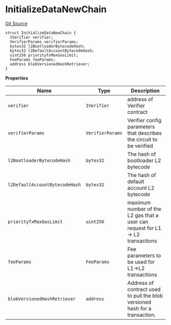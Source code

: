 # InitializeDataNewChain
[Git Source](https://github.com/matter-labs/zksync-contracts/blob/a1506a91fd7e3b73aa6fe10caf12e32f39e26211/contracts/l1-contracts/state-transition/chain-interfaces/IDiamondInit.sol)


```solidity
struct InitializeDataNewChain {
  IVerifier verifier;
  VerifierParams verifierParams;
  bytes32 l2BootloaderBytecodeHash;
  bytes32 l2DefaultAccountBytecodeHash;
  uint256 priorityTxMaxGasLimit;
  FeeParams feeParams;
  address blobVersionedHashRetriever;
}
```

**Properties**

|Name|Type|Description|
|----|----|-----------|
|`verifier`|`IVerifier`|address of Verifier contract|
|`verifierParams`|`VerifierParams`|Verifier config parameters that describes the circuit to be verified|
|`l2BootloaderBytecodeHash`|`bytes32`|The hash of bootloader L2 bytecode|
|`l2DefaultAccountBytecodeHash`|`bytes32`|The hash of default account L2 bytecode|
|`priorityTxMaxGasLimit`|`uint256`|maximum number of the L2 gas that a user can request for L1 -> L2 transactions|
|`feeParams`|`FeeParams`|Fee parameters to be used for L1->L2 transactions|
|`blobVersionedHashRetriever`|`address`|Address of contract used to pull the blob versioned hash for a transaction.|

